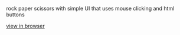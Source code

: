 rock paper scissors with simple UI that uses mouse clicking and html buttons

[view in browser](https://syeo-1.github.io/keyboard_rockPaperScissors/)